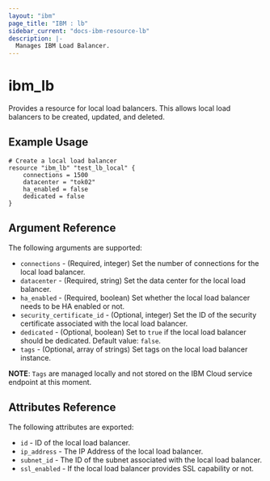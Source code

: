 ```yaml
---
layout: "ibm"
page_title: "IBM : lb"
sidebar_current: "docs-ibm-resource-lb"
description: |-
  Manages IBM Load Balancer.
---
```


# ibm\_lb

Provides a resource for local load balancers. This allows local load balancers to be created, updated, and deleted.

## Example Usage

```hcl
# Create a local load balancer
resource "ibm_lb" "test_lb_local" {
    connections = 1500
    datacenter = "tok02"
    ha_enabled = false
    dedicated = false       
}
```

## Argument Reference

The following arguments are supported:

* `connections` - (Required, integer) Set the number of connections for the local load balancer.
* `datacenter` - (Required, string) Set the data center for the local load balancer.
* `ha_enabled` - (Required, boolean) Set whether the local load balancer needs to be HA enabled or not.
* `security_certificate_id` - (Optional, integer) Set the ID of the security certificate associated with the local load balancer.
* `dedicated` - (Optional, boolean) Set to `true` if the local load balancer should be dedicated. Default value: `false`.
* `tags` - (Optional, array of strings) Set tags on the local load balancer instance.

**NOTE**: `Tags` are managed locally and not stored on the IBM Cloud service endpoint at this moment.

## Attributes Reference

The following attributes are exported:

* `id` - ID of the local load balancer.
* `ip_address` - The IP Address of the local load balancer.
* `subnet_id` - The ID of the subnet associated with the local load balancer.
* `ssl_enabled` - If the local load balancer provides SSL capability or not.
